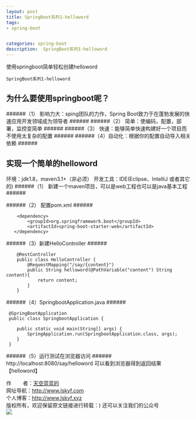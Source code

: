 ```yaml
---
layout: post
title: SpringBoot系列1-helloword
tags:
- spring-boot


categories: spring-boot
description:  SpringBoot系列1-helloword
---
```

使用springboot简单轻松创建helloword
<!-- more -->
	SpringBoot系列1-helloword

##	为什么要使用springboot呢？ ##	
######（1）	影响力大：sping团队的力作，Spring Boot致力于在蓬勃发展的快速应用开发领域成为领导者 ######
######（2）	简单：使编码，配置，部署，监控变简单 ######
######（3）	快速：能够简单快速构建好一个项目而不使用太复杂的配置 ######
######（4）自动化：根据你的配置自动导入相关依赖 ######


##	实现一个简单的helloword  ##

环境：jdk1.8，maven3.1+（非必须）
开发工具：IDE(Eclipse、IntelliJ 或者其它的)
######（1）	新建一个maven项目，可以是web工程也可以是java基本工程 ######

######（2）	配置pom.xml ######
```
    <dependency>
        <groupId>org.springframework.boot</groupId>
        <artifactId>spring-boot-starter-web</artifactId>
   </dependency>
```
######（3）新建HelloController ######
```
    @RestController
    public class HelloController {
        @RequestMapping("/say/{content}")
        public String helloword(@PathVariable("content") String content){
            return content;
        }
    }
```
######（4）SpringbootApplication.java ######
```
 @SpringBootApplication
 public class SpringbootApplication {

 	public static void main(String[] args) {
 		SpringApplication.run(SpringbootApplication.class, args);
 	}
 }

```

######（5）运行测试在浏览器访问 ######
http://localhost:8080/say/helloword
可以看到浏览器得到返回结果【helloword】

作&nbsp;&nbsp;&nbsp;&nbsp;&nbsp;&nbsp;&nbsp;&nbsp;者：<a href="#">天空蓝蓝的</a> <br>
网址导航：<a href="http://www.lskyf.com" target="_blank">http://www.lskyf.com</a> <br>
个人博客：<a href="http://www.lskyf.xyz" target="_blank">http://www.lskyf.xyz</a> <br>
版权所有，欢迎保留原文链接进行转载：)
还可以关注我们的公众号<br>
<img src="{{ site.assets }}/images/gongzonghao/天空唯美.jpg"/>